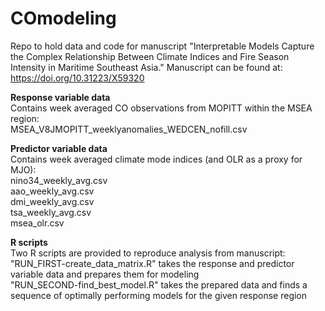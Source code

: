 # COmodeling

Repo to hold data and code for manuscript "Interpretable Models Capture the Complex Relationship Between Climate Indices and Fire Season Intensity in Maritime Southeast Asia." Manuscript can be found at: https://doi.org/10.31223/X59320  

**Response variable data**  
Contains week averaged CO observations from MOPITT within the MSEA region:  
MSEA_V8JMOPITT_weeklyanomalies_WEDCEN_nofill.csv  


**Predictor variable data**  
Contains week averaged climate mode indices (and OLR as a proxy for MJO):  
nino34_weekly_avg.csv  
aao_weekly_avg.csv  
dmi_weekly_avg.csv  
tsa_weekly_avg.csv  
msea_olr.csv  


**R scripts**  
Two R scripts are provided to reproduce analysis from manuscript:  
"RUN_FIRST-create_data_matrix.R" takes the response and predictor variable data and prepares them for modeling  
"RUN_SECOND-find_best_model.R" takes the prepared data and finds a sequence of optimally performing models for the given response region  
